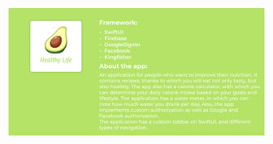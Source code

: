 ![Header](https://github.com/kosharny/HealthyLife/blob/main/HealthyLife/assets/healthy_life_main.jpg)
